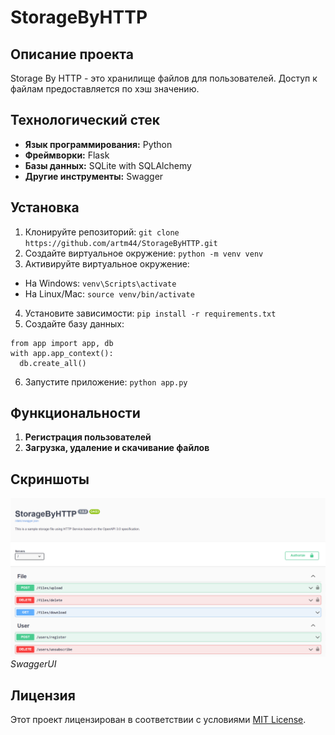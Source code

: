 ﻿# StorageByHTTP

## Описание проекта
Storage By HTTP - это хранилище файлов для пользователей. Доступ к файлам предоставляется по хэш значению.

## Технологический стек
- **Язык программирования:** Python
- **Фреймворки:** Flask
- **Базы данных:** SQLite with SQLAlchemy 
- **Другие инструменты:** Swagger

## Установка
1. Клонируйте репозиторий: `git clone https://github.com/artm44/StorageByHTTP.git`
2. Создайте виртуальное окружение: `python -m venv venv`
3. Активируйте виртуальное окружение:
- На Windows: `venv\Scripts\activate`
- На Linux/Mac: `source venv/bin/activate`
4. Установите зависимости: `pip install -r requirements.txt`
5. Создайте базу данных:
  ```
  from app import app, db
  with app.app_context():
    db.create_all()
  ```
6. Запустите приложение: `python app.py`

## Функциональности
1. **Регистрация пользователей** 
2. **Загрузка, удаление и скачивание файлов**

## Скриншоты
![SwaggerUI](screenshots/img.png)
*SwaggerUI*

## Лицензия
Этот проект лицензирован в соответствии с условиями [MIT License](LICENSE).

